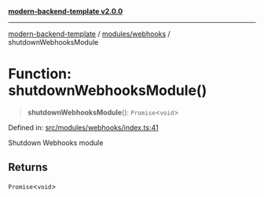 [**modern-backend-template v2.0.0**](../../../README.md)

***

[modern-backend-template](../../../modules.md) / [modules/webhooks](../README.md) / shutdownWebhooksModule

# Function: shutdownWebhooksModule()

> **shutdownWebhooksModule**(): `Promise`\<`void`\>

Defined in: [src/modules/webhooks/index.ts:41](https://github.com/maemreyo/saas-4cus-nodejs/blob/1a77de11cd6eaefe66c31c7f5de281673fc25ce5/src/modules/webhooks/index.ts#L41)

Shutdown Webhooks module

## Returns

`Promise`\<`void`\>
